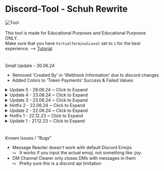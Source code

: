 # Discord-Tool - Schuh Rewrite
![Tool](https://schuh.wtf/resources/images/sr.png)
<br><br>
This tool is made for Educational Purposes and Educational Purposes ONLY.<br>
Make sure that you have `VirtualTerminalLevel` set to `1` for the best experience. --> [Tutorial](https://www.youtube.com/watch?v=HeJOyEw3RtM)
#
Small Update - 30.06.24
*  Removed 'Created By' in 'Webhook Information' due to discord changes
*  Added Colors to 'Token Payments' Success & Failed Values

<details>
<summary>Update 5 - 29.06.24 ~ Click to Expand</summary>
<br>
*  Added 'Token Payments'
</details>
<details>
<summary>Update 4 - 23.06.24 ~ Click to Expand</summary>
<br>
*  Added 'Token Login'
</details>
<details>
<summary>Update 3 - 23.06.24 ~ Click to Expand</summary>
<br>
*  Added Custom Emoji support to 'Animated Status'<br>
*  Added Choice between 'Plain Text' Statuses and 'Emoji & Text' Statuses to 'Animated Status'
</details>
<details>
<summary>Hotfix 2 - 22.06.24 ~ Click to Expand</summary>
<br>
*  Fixed Animated Stickers being downloaded as Static
</details>
<details>
<summary>Update 2 - 22.06.24 ~ Click to Expand</summary>
<br>
*  Added 'Scrape Emojis'<br>
*  Added 'Scrape Stickers'
</details>
<details>
<summary>Hotfix 1 - 22.12.23 ~ Click to Expand</summary>
<br>
*  Added .strip() to the validate_input function to remove leading and trailing Spaces<br>
*  Other minor fixes & adjustments
</details>
<details>
<summary>Update 1 - 21.12.23 ~ Click to Expand</summary>
<br>
*  Added 'Remove Hypesquad' to HypeSquad Changer<br>
*  Added 'IP Address Lookup'<br>
*  Improved Channel Monitoring<br>
*  Improved Inputs
</details>



#
Known Issues / "Bugs"
* Message Reacter doesn't work with default Discord Emojis<br>
  ⮡&nbsp;&nbsp; It works if you input the actual emoji, not something like :​joy​:<br>
* DM Channel Clearer only closes DMs with messages in them<br>
  ⮡ &nbsp;&nbsp;Pretty sure this is a discord api limitation<br>
